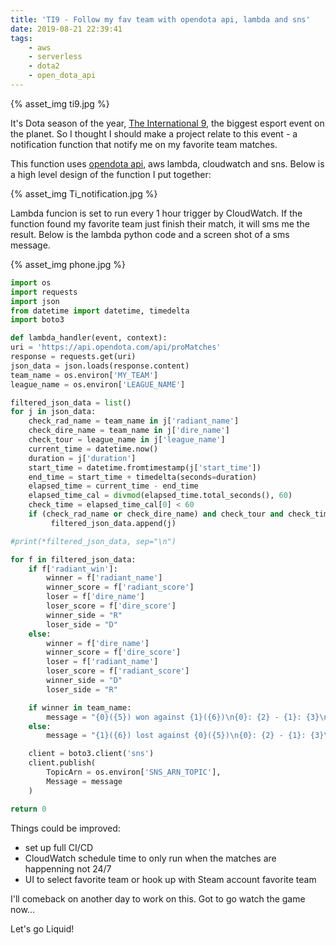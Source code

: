 ```yaml
---
title: 'TI9 - Follow my fav team with opendota api, lambda and sns'
date: 2019-08-21 22:39:41
tags:
    - aws
    - serverless
    - dota2
    - open_dota_api
---
```


{% asset_img ti9.jpg %}

It's Dota season of the year, [The International 9](https://liquipedia.net/dota2/The_International/2019), the biggest esport event on the planet. So I thought I should make a project relate to this event - a notification function that notify me on my favorite team matches.

This function uses [opendota api](https://docs.opendota.com/), aws lambda, cloudwatch and sns.  Below is a high level design of the function I put together:

{% asset_img Ti_notification.jpg %}

Lambda funcion is set to run every 1 hour trigger by CloudWatch. If the function found my favorite team just finish their match, it will sms me the result. Below is the lambda python code and a screen shot of a sms message.

{% asset_img phone.jpg %}

```python
import os
import requests
import json
from datetime import datetime, timedelta
import boto3

def lambda_handler(event, context):
uri = 'https://api.opendota.com/api/proMatches'
response = requests.get(uri)
json_data = json.loads(response.content)
team_name = os.environ['MY_TEAM']
league_name = os.environ['LEAGUE_NAME']

filtered_json_data = list()
for j in json_data:
    check_rad_name = team_name in j['radiant_name']
    check_dire_name = team_name in j['dire_name']
    check_tour = league_name in j['league_name']
    current_time = datetime.now()
    duration = j['duration']
    start_time = datetime.fromtimestamp(j['start_time'])
    end_time = start_time + timedelta(seconds=duration)
    elapsed_time = current_time - end_time
    elapsed_time_cal = divmod(elapsed_time.total_seconds(), 60)
    check_time = elapsed_time_cal[0] < 60
    if (check_rad_name or check_dire_name) and check_tour and check_time:
         filtered_json_data.append(j)

#print(*filtered_json_data, sep="\n")

for f in filtered_json_data:
    if f['radiant_win']:
        winner = f['radiant_name']
        winner_score = f['radiant_score']
        loser = f['dire_name']
        loser_score = f['dire_score']
        winner_side = "R"
        loser_side = "D"
    else:
        winner = f['dire_name']
        winner_score = f['dire_score']
        loser = f['radiant_name']
        loser_score = f['radiant_score']
        winner_side = "D"
        loser_side = "R"

    if winner in team_name:
        message = "{0}({5}) won against {1}({6})\n{0}: {2} - {1}: {3}\nGame duration {4:.0f} minutes".format(winner, loser, winner_score, loser_score, f['duration']/60,winner_side,loser_side)
    else:
        message = "{1}({6}) lost against {0}({5})\n{0}: {2} - {1}: {3}\nGame duration {4:.0f} minutes".format(winner, loser, winner_score, loser_score, f['duration']/60,winner_side,loser_side)

    client = boto3.client('sns')
    client.publish(
        TopicArn = os.environ['SNS_ARN_TOPIC'],
        Message = message
    )

return 0
```
Things could be improved:
- set up full CI/CD
- CloudWatch schedule time to only run when the matches are happenning not 24/7
- UI to select favorite team or hook up with Steam account favorite team

I'll comeback on another day to work on this. Got to go watch the game now...

Let's go Liquid!
